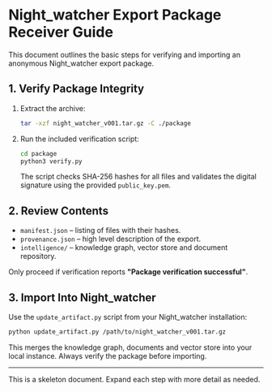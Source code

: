 # Night_watcher Export Package Receiver Guide

This document outlines the basic steps for verifying and importing an anonymous
Night_watcher export package.

## 1. Verify Package Integrity

1. Extract the archive:
   ```bash
   tar -xzf night_watcher_v001.tar.gz -C ./package
   ```
2. Run the included verification script:
   ```bash
   cd package
   python3 verify.py
   ```
   The script checks SHA-256 hashes for all files and validates the digital
   signature using the provided `public_key.pem`.

## 2. Review Contents

- `manifest.json` – listing of files with their hashes.
- `provenance.json` – high level description of the export.
- `intelligence/` – knowledge graph, vector store and document repository.

Only proceed if verification reports **"Package verification successful"**.

## 3. Import Into Night_watcher

Use the `update_artifact.py` script from your Night_watcher installation:

```bash
python update_artifact.py /path/to/night_watcher_v001.tar.gz
```

This merges the knowledge graph, documents and vector store into your local
instance. Always verify the package before importing.

---
This is a skeleton document. Expand each step with more detail as needed.
